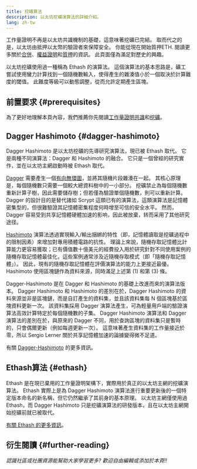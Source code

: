 ```yaml
---
title: 挖礦算法
description: 以太坊挖礦演算法的詳細介紹。
lang: zh-tw
---
```


<InfoBanner emoji=":wave:">
工作量證明不再是以太坊共識機制的基礎，這意味著挖礦已完結。 取而代之的是，以太坊由抵押以太幣的驗證者來保障安全。 你能從現在開始質押ETH. 閱讀更多關於<a href='/roadmap/merge/'>合併</a>、<a href='/developers/docs/consensus-mechanisms/pos/'>權益證明</a>和<a href='/staking/'>質押</a>的資訊。 此頁面僅為滿足對歷史的興趣。
</InfoBanner>

以太坊挖礦使用過一種稱為 Ethash 的演算法。 這個演算法的基本思路是，礦工嘗試使用蠻力計算找到一個隨機數輸入，使得產生的雜湊值小於一個取決於計算難度的閾值。 此難度等級可以動態調整，從而允許定期產生區塊。

## 前置要求 {#prerequisites}

為了更好地理解本頁內容，我們推薦你先閱讀[工作量證明共識](/developers/docs/consensus-mechanisms/pow)和[挖礦](/developers/docs/consensus-mechanisms/pow/mining)。

## Dagger Hashimoto {#dagger-hashimoto}

Dagger Hashimoto 是以太坊挖礦的先導研究演算法，現已被 Ethash 取代。 它是兩種不同演算法：Dagger 和 Hashimoto 的融合。 它只是一個曾經的研究實作，並在以太坊主網啟動時被 Ethash 取代。

[Dagger](http://www.hashcash.org/papers/dagger.html) 需要產生一個[有向無環圖](https://en.wikipedia.org/wiki/Directed_acyclic_graph)，並將其隨機片段雜湊在一起。 其核心原理是，每個隨機數只需要一個較大總資料樹中的一小部分。 挖礦禁止為每個隨機數重新計算子樹，因此需要儲存樹；但若僅為驗證單個隨機數，則可以重新計算。 Dagger 的設計目的是替代諸如 Scrypt 這類已有的演算法，這類演算法是記憶體密集型的，但很難驗證其記憶體密集程度何時增至可信的安全水平。 然而，Dagger 容易受到共享記憶體硬體加速的影响，因此被放棄，转而采用了其他研究途径。

[Hashimoto](http://diyhpl.us/%7Ebryan/papers2/bitcoin/meh/hashimoto.pdf) 演算法透過實現輸入/輸出捆綁的特性（即，記憶體讀取是挖礦過程中的限制因素）來增加對專用積體電路的抗性。 理論上來說，隨機存取記憶體比計算能力更容易獲取；已有價值數十億美元的經費投入用於研究針對不同使用案例的隨機存取記憶體最佳化，這些案例通常涉及近隨機存取模式（即「隨機存取記憶體」）。 因此，現有的隨機存取記憶體在評價演算法的能力上更接近最優。 Hashimoto 使用區塊鏈作為資料來源，同時滿足上述第 (1) 和第 (3) 條。

Dagger-Hashimoto 是在 Dagger 和 Hashimoto 的基礎上改進而來的演算法版本。 Dagger Hashimoto 和 Hashimoto 的差別在於，Dagger Hashimoto 的資料來源並非是區塊鏈，而是自訂產生的資料集，並且該資料集每 N 個區塊基於區塊資料更新一次。 該資料集採用 Dagger 演算法產生，可為輕量用戶端的驗證演算法高效計算特定於每個隨機數的子集。 Dagger Hashimoto 演算法和 Dagger 演算法的差別在於，與原來的 Dagger 不同，用於查詢區塊的資料集只是暫時的，只會偶爾更新（例如每週更新一次）。 這意味著產生資料集的工作量接近於零，所以 Sergio Lerner 關於共享記憶體加速的論據變得微不足道。

有關 [Dagger-Hashimoto](/developers/docs/consensus-mechanisms/pow/mining/mining-algorithms/dagger-hashimoto) 的更多資訊。

## Ethash算法 {#ethash}

Ethash 是在現已棄用的工作量證明架構下，實際用於真正的以太坊主網的挖礦演算法。 Ethash 實際上是為 Dagger Hashimoto 演算法進行重要更新後的一個特定版本命名的新名稱，但它仍然繼承了其前身的基本原理。 以太坊主網僅使用過 Ethash，而 Dagger Hashimoto 只是挖礦演算法的研發版本，且在以太坊主網開始挖礦前就已被取代。

[有關 Ethash 的更多資訊](/developers/docs/consensus-mechanisms/pow/mining/mining-algorithms/ethash)。

## 衍生閱讀 {#further-reading}

_認識社區或社團資源能幫助大家學習更多? 歡迎自由編輯或添加於本頁!!_
